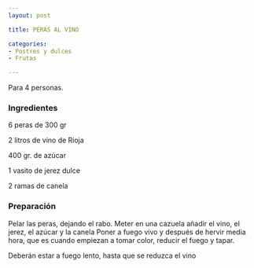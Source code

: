 ```yaml
---
layout: post

title: PERAS AL VINO

categories:
- Postres y dulces
- Frutas

---
```

Para 4 personas.

<h3>Ingredientes</h3>

6 peras de 300 gr

2 litros de vino de Rioja

400 gr. de azúcar

1 vasito de jerez dulce

2 ramas de canela

<h3>Preparación</h3>

Pelar las peras, dejando el rabo. Meter en una cazuela añadir el vino, el jerez, el azúcar y la canela Poner a fuego vivo y después de hervir media hora, que es cuando empiezan a tomar color, reducir el fuego y tapar.

Deberán estar a fuego lento, hasta que se reduzca el vino